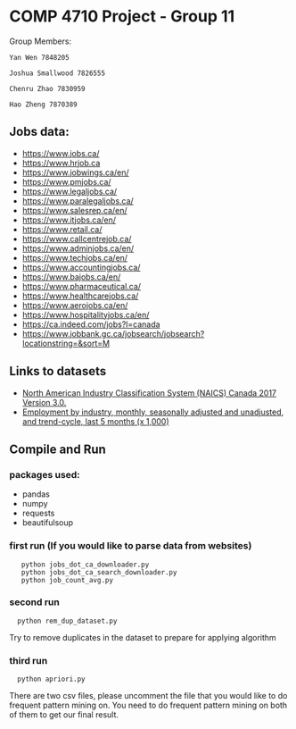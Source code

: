 # COMP 4710 Project - Group 11
Group Members:
    
    Yan Wen 7848205
    
    Joshua Smallwood 7826555
    
    Chenru Zhao 7830959
    
    Hao Zheng 7870389
    
## Jobs data:
  - https://www.jobs.ca/
  - https://www.hrjob.ca
  - https://www.jobwings.ca/en/
  - https://www.pmjobs.ca/
  - https://www.legaljobs.ca/
  - https://www.paralegaljobs.ca/
  - https://www.salesrep.ca/en/
  - https://www.itjobs.ca/en/
  - https://www.retail.ca/
  - https://www.callcentrejob.ca/
  - https://www.adminjobs.ca/en/
  - https://www.techjobs.ca/en/
  - https://www.accountingjobs.ca/
  - https://www.bajobs.ca/en/
  - https://www.pharmaceutical.ca/
  - https://www.healthcarejobs.ca/
  - https://www.aerojobs.ca/en/
  - https://www.hospitalityjobs.ca/en/
  - https://ca.indeed.com/jobs?l=canada
  - https://www.jobbank.gc.ca/jobsearch/jobsearch?locationstring=&sort=M
  
## Links to datasets
  - [North American Industry Classification System (NAICS) Canada 2017 Version 3.0.](https://www23.statcan.gc.ca/imdb/p3VD.pl?Function=getVD&TVD=1181553)
  - [Employment by industry, monthly, seasonally adjusted and unadjusted, and trend-cycle, last 5 months (x 1,000)](https://www150.statcan.gc.ca/t1/tbl1/en/tv.action?pid=1410035501&pickMembers%5B0%5D=1.1&pickMembers%5B1%5D=3.1&pickMembers%5B2%5D=4.1&cubeTimeFrame.startMonth=01&cubeTimeFrame.startYear=2018&cubeTimeFrame.endMonth=11&cubeTimeFrame.endYear=2020&referencePeriods=20180101%2C20201101)
  
## Compile and Run
  
  ### packages used:
  - pandas
  - numpy
  - requests
  - beautifulsoup
  
  ### first run (If you would like to parse data from websites)
       python jobs_dot_ca_downloader.py
       python jobs_dot_ca_search_downloader.py
       python job_count_avg.py

### second run
      python rem_dup_dataset.py
Try to remove duplicates in the dataset to prepare for applying algorithm

### third run
      python apriori.py
There are two csv files, please uncomment the file that you would like to do frequent pattern mining on. You need to do frequent pattern mining on both of them to get our final result.
